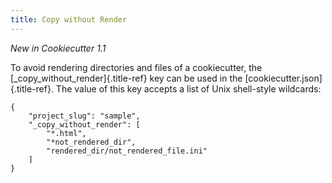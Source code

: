 ```yaml
---
title: Copy without Render
---
```


*New in Cookiecutter 1.1*

To avoid rendering directories and files of a cookiecutter, the
[\_copy\_without\_render]{.title-ref} key can be used in the
[cookiecutter.json]{.title-ref}. The value of this key accepts a list of
Unix shell-style wildcards:

    {
        "project_slug": "sample",
        "_copy_without_render": [
            "*.html",
            "*not_rendered_dir",
            "rendered_dir/not_rendered_file.ini"
        ]
    }

